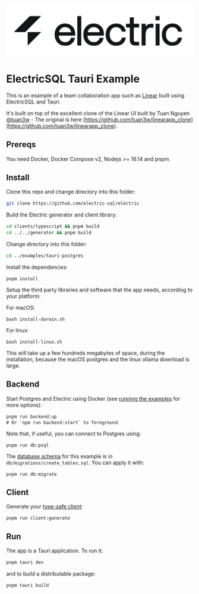 <a href="https://electric-sql.com">
  <picture>
    <source media="(prefers-color-scheme: dark)"
        srcset="https://raw.githubusercontent.com/electric-sql/meta/main/identity/ElectricSQL-logo-light-trans.svg"
    />
    <source media="(prefers-color-scheme: light)"
        srcset="https://raw.githubusercontent.com/electric-sql/meta/main/identity/ElectricSQL-logo-black.svg"
    />
    <img alt="ElectricSQL logo"
        src="https://raw.githubusercontent.com/electric-sql/meta/main/identity/ElectricSQL-logo-black.svg"
    />
  </picture>
</a>

# ElectricSQL Tauri Example

This is an example of a team collaboration app such as [Linear](https://linear.app) built using ElectricSQL and Tauri.

It's built on top of the excellent clone of the Linear UI built by
Tuan Nguyen [@tuan3w](https://github.com/tuan3w) - The original is here
[https://github.com/tuan3w/linearapp_clone](https://github.com/tuan3w/linearapp_clone).

## Prereqs

You need Docker, Docker Compose v2, Nodejs >= 16.14 and pnpm.

## Install

Clone this repo and change directory into this folder:

```sh
git clone https://github.com/electric-sql/electric
```

Build the Electric generator and client library:

```sh
cd clients/typescript && pnpm build
cd ../../generator && pnpm build
```

Change directory into this folder:

```sh
cd ../examples/tauri-postgres
```

Install the dependencies:

```shell
pnpm install
```

Setup the third party libraries and software that the app needs, according to your platform:

For macOS:
```
bash install-darwin.sh
```

For linux:
```
bash install-linux.sh
```

This will take up a few hundreds megabytes of space, during the installation, because the macOS postgres and the linux ollama download is large.

## Backend

Start Postgres and Electric using Docker (see [running the examples](https://electric-sql.com/docs/examples/notes/running) for more options):

```shell
pnpm run backend:up
# Or `npm run backend:start` to foreground
```

Note that, if useful, you can connect to Postgres using:

```shell
pnpm run db:psql
```

The [database schema](https://electric-sql.com/docs/usage/data-modelling) for this example is in `db/migrations/create_tables.sql`.
You can apply it with:

```shell
pnpm run db:migrate
```

## Client

Generate your [type-safe client](https://electric-sql.com/docs/usage/data-access/client):

```shell
pnpm run client:generate
```

## Run

The app is a Tauri application. To run it:

```bash
pnpm tauri dev
```

and to build a distributable package:

```bash
pnpm tauri build
```
